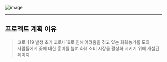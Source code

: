 ![image](https://user-images.githubusercontent.com/99938377/154630145-9b41796c-5a78-42fc-97f5-26cb7a9ce75e.png)

------

## 프로젝트 계획 이유
> 코로나19 발생 초기 코로나19로 인해 어려움을 겪고 있는 화훼농가를 도와  <br>사람들에게 꽃에 대한 흥미를 높여 화훼 소비 시장을 활성화 시키기 위해 개설된 페이지
